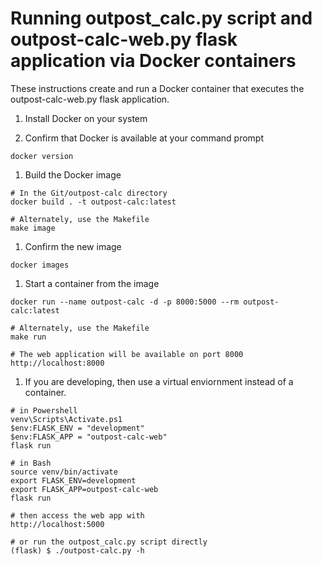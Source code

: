 # Running outpost_calc.py script and outpost-calc-web.py flask application via Docker containers

These instructions create and run a Docker container that executes the outpost-calc-web.py flask application.

1. Install Docker on your system

1. Confirm that Docker is available at your command prompt
```
docker version
```

1. Build the Docker image
```
# In the Git/outpost-calc directory
docker build . -t outpost-calc:latest

# Alternately, use the Makefile
make image
```

1. Confirm the new image
```
docker images
```

1. Start a container from the image
```
docker run --name outpost-calc -d -p 8000:5000 --rm outpost-calc:latest

# Alternately, use the Makefile
make run

# The web application will be available on port 8000
http://localhost:8000
```

1. If you are developing, then use a virtual enviornment instead of a container. 
```
# in Powershell
venv\Scripts\Activate.ps1
$env:FLASK_ENV = "development" 
$env:FLASK_APP = "outpost-calc-web"
flask run

# in Bash
source venv/bin/activate
export FLASK_ENV=development
export FLASK_APP=outpost-calc-web
flask run

# then access the web app with 
http://localhost:5000

# or run the outpost_calc.py script directly
(flask) $ ./outpost-calc.py -h
```
